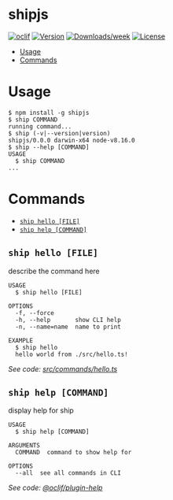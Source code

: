 shipjs
======



[![oclif](https://img.shields.io/badge/cli-oclif-brightgreen.svg)](https://oclif.io)
[![Version](https://img.shields.io/npm/v/shipjs.svg)](https://npmjs.org/package/shipjs)
[![Downloads/week](https://img.shields.io/npm/dw/shipjs.svg)](https://npmjs.org/package/shipjs)
[![License](https://img.shields.io/npm/l/shipjs.svg)](https://github.com/packages/shipjs/blob/master/package.json)

<!-- toc -->
* [Usage](#usage)
* [Commands](#commands)
<!-- tocstop -->
# Usage
<!-- usage -->
```sh-session
$ npm install -g shipjs
$ ship COMMAND
running command...
$ ship (-v|--version|version)
shipjs/0.0.0 darwin-x64 node-v8.16.0
$ ship --help [COMMAND]
USAGE
  $ ship COMMAND
...
```
<!-- usagestop -->
# Commands
<!-- commands -->
* [`ship hello [FILE]`](#ship-hello-file)
* [`ship help [COMMAND]`](#ship-help-command)

## `ship hello [FILE]`

describe the command here

```
USAGE
  $ ship hello [FILE]

OPTIONS
  -f, --force
  -h, --help       show CLI help
  -n, --name=name  name to print

EXAMPLE
  $ ship hello
  hello world from ./src/hello.ts!
```

_See code: [src/commands/hello.ts](https://github.com/packages/shipjs/blob/v0.0.0/src/commands/hello.ts)_

## `ship help [COMMAND]`

display help for ship

```
USAGE
  $ ship help [COMMAND]

ARGUMENTS
  COMMAND  command to show help for

OPTIONS
  --all  see all commands in CLI
```

_See code: [@oclif/plugin-help](https://github.com/oclif/plugin-help/blob/v2.2.0/src/commands/help.ts)_
<!-- commandsstop -->
